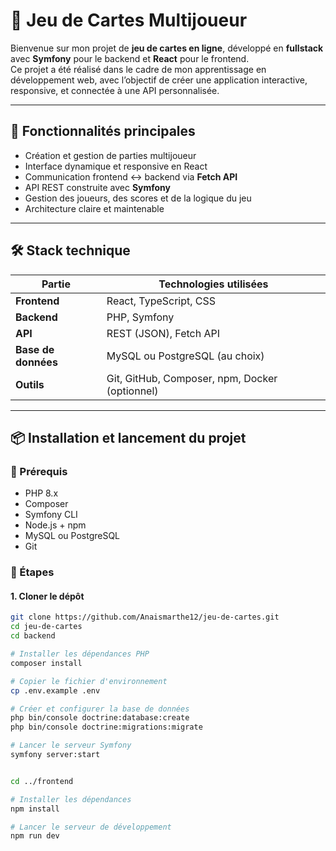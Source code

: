 # 🎴 Jeu de Cartes Multijoueur

Bienvenue sur mon projet de **jeu de cartes en ligne**, développé en **fullstack** avec **Symfony** pour le backend et **React** pour le frontend.  
Ce projet a été réalisé dans le cadre de mon apprentissage en développement web, avec l’objectif de créer une application interactive, responsive, et connectée à une API personnalisée.

---

## 🌟 Fonctionnalités principales

- Création et gestion de parties multijoueur
- Interface dynamique et responsive en React
- Communication frontend ↔ backend via **Fetch API**
- API REST construite avec **Symfony**
- Gestion des joueurs, des scores et de la logique du jeu
- Architecture claire et maintenable

---

## 🛠️ Stack technique

| Partie             | Technologies utilisées              |
|-------------------|-------------------------------------|
| **Frontend**       | React, TypeScript, CSS              |
| **Backend**        | PHP, Symfony                        |
| **API**            | REST (JSON), Fetch API              |
| **Base de données**| MySQL ou PostgreSQL (au choix)      |
| **Outils**         | Git, GitHub, Composer, npm, Docker (optionnel) |

---

## 📦 Installation et lancement du projet

### 🧰 Prérequis

- PHP 8.x  
- Composer  
- Symfony CLI  
- Node.js + npm  
- MySQL ou PostgreSQL  
- Git  

### 🚀 Étapes

#### 1. Cloner le dépôt

```bash
git clone https://github.com/Anaismarthe12/jeu-de-cartes.git
cd jeu-de-cartes
cd backend

# Installer les dépendances PHP
composer install

# Copier le fichier d'environnement
cp .env.example .env

# Créer et configurer la base de données
php bin/console doctrine:database:create
php bin/console doctrine:migrations:migrate

# Lancer le serveur Symfony
symfony server:start


cd ../frontend

# Installer les dépendances
npm install

# Lancer le serveur de développement
npm run dev
